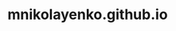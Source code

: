# mnikolayenko.github.io

<!DOCTYPE html>
<html>
  <head>
    <meta charset="UTF-8" />
    <title>Mermaid Gantt Diagram Generator</title>
    <link rel="stylesheet" href="https://cdn.jsdelivr.net/npm/mermaid@8.11.2/dist/mermaid.min.css" />
    <script src="https://cdn.jsdelivr.net/npm/mermaid@8.11.2/dist/mermaid.min.js"></script>
    <script>
      // Initialize mermaid
      mermaid.initialize({
        startOnLoad: true,
      });

      // Function to generate the diagram
      function generateDiagram() {
        // Get the input values
        const title = document.getElementById("title").value;
        const dateFormat = document.getElementById("dateFormat").value;
        const sections = document.getElementById("sections").value;

        // Generate the mermaid code
        const code = `gantt
          title ${title}
          dateFormat ${dateFormat}

          ${sections}
        `;

        // Render the diagram
        const container = document.getElementById("diagram");
        container.innerHTML = "";
        mermaid.render("diagram", code, (svgCode) => {
          container.innerHTML = svgCode;
        });
      }
    </script>
  </head>
  <body>
    <h1>Mermaid Gantt Diagram Generator</h1>

    <label for="title">Diagram Title:</label>
    <input type="text" id="title" placeholder="Enter the diagram title" />

    <label for="dateFormat">Date Format:</label>
    <input type="text" id="dateFormat" placeholder="Enter the date format (e.g. YYYY-MM-DD)" />

    <label for="sections">Diagram Sections:</label>
    <textarea id="sections" placeholder="Enter the diagram sections in mermaid syntax"></textarea>

    <button onclick="generateDiagram()">Generate Diagram</button>

    <div id="diagram"></div>
  </body>
</html>


